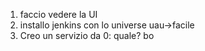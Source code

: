 


1. faccio vedere la UI 
2. installo jenkins con lo universe uau->facile
3. Creo un servizio da 0: quale? bo